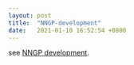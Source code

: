 ```yaml
---
layout: post
title:  "NNGP-development"
date:   2021-01-10 16:52:54 +0800
---
```

see [NNGP development](http://wangqiuoe.github.io/pdfs/recent_development_bak.pdf).
